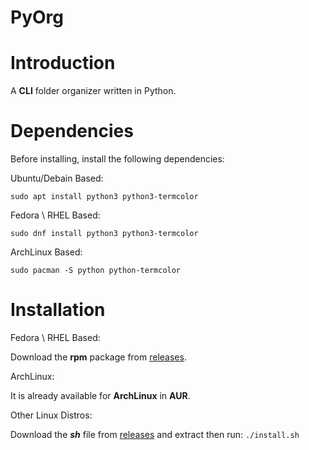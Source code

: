 [releases]: https://github.com/abdurehman4/pyorg/releases/latest 'releases'
# PyOrg 
# Introduction
A **CLI** folder organizer written in Python.
# Dependencies
Before installing, install the following dependencies:

Ubuntu/Debain Based:

```sudo apt install python3 python3-termcolor```

Fedora \ RHEL Based:

```sudo dnf install python3 python3-termcolor```

ArchLinux Based:

```sudo pacman -S python python-termcolor```
# Installation
Fedora \ RHEL Based:

Download the **rpm** package from [releases].

ArchLinux:

It is already available for **ArchLinux** in **AUR**.

Other Linux Distros:

Download the ***sh*** file from [releases] and extract then run:
``./install.sh``

